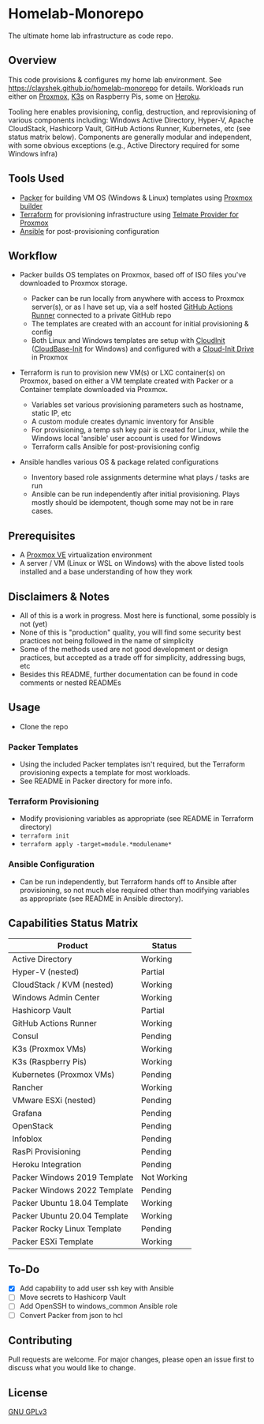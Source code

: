 # Homelab-Monorepo

The ultimate home lab infrastructure as code repo.

## Overview

This code provisions & configures my home lab environment. See https://clayshek.github.io/homelab-monorepo for details. Workloads run either on [Proxmox](https://www.proxmox.com/en/downloads), [K3s](https://k3s.io/) on Raspberry Pis, some on [Heroku](https://www.heroku.com/). 

Tooling here enables provisioning, config, destruction, and reprovisioning of various components including: Windows Active Directory, Hyper-V, Apache CloudStack, Hashicorp Vault, GitHub Actions Runner, Kubernetes, etc (see status matrix below). Components are generally modular and independent, with some obvious exceptions (e.g., Active Directory required for some Windows infra)

## Tools Used 

- [Packer](https://www.packer.io/) for building VM OS (Windows & Linux) templates using [Proxmox builder](https://www.packer.io/docs/builders/proxmox/iso)
- [Terraform](https://www.terraform.io/) for provisioning infrastructure using [Telmate Provider for Proxmox](https://github.com/Telmate/terraform-provider-proxmox)
- [Ansible](https://docs.ansible.com/) for post-provisioning configuration

## Workflow

- Packer builds OS templates on Proxmox, based off of ISO files you've downloaded to Proxmox storage.
  - Packer can be run locally from anywhere with access to Proxmox server(s), or as I have set up, via a self hosted [GitHub Actions Runner](https://docs.github.com/en/actions/hosting-your-own-runners/about-self-hosted-runners) connected to a private GitHub repo
  - The templates are created with an account for initial provisioning & config
  - Both Linux and Windows templates are setup with [CloudInit](https://cloudinit.readthedocs.io/en/latest/) ([CloudBase-Init](cloudbase-init.readthedocs.io/en/latest/) for Windows) and configured with a [Cloud-Init Drive](pve.proxmox.com/wiki/Cloud-Init_Support) in Proxmox

- Terraform is run to provision new VM(s) or LXC container(s) on Proxmox, based on either a VM template created with Packer or a Container template downloaded via Proxmox.  
  - Variables set various provisioning parameters such as hostname, static IP, etc
  - A custom module creates dynamic inventory for Ansible
  - For provisioning, a temp ssh key pair is created for Linux, while the Windows local 'ansible' user account is used for Windows
  - Terraform calls Ansible for post-provisioning config

- Ansible handles various OS & package related configurations
  - Inventory based role assignments determine what plays / tasks are run
  - Ansible can be run independently after initial provisioning. Plays mostly should be idempotent, though some may not be in rare cases. 

## Prerequisites

- A [Proxmox VE](https://www.proxmox.com/en/downloads) virtualization environment
- A server / VM (Linux or WSL on Windows) with the above listed tools installed and a base understanding of how they work 

## Disclaimers & Notes

- All of this is a work in progress. Most here is functional, some possibly is not (yet)
- None of this is "production" quality, you will find some security best practices not being followed in the name of simplicity
- Some of the methods used are not good development or design practices, but accepted as a trade off for simplicity, addressing bugs, etc
- Besides this README, further documentation can be found in code comments or nested READMEs


## Usage

- Clone the repo

### Packer Templates
- Using the included Packer templates isn't required, but the Terraform provisioning expects a template for most workloads.
- See README in Packer directory for more info. 

### Terraform Provisioning
- Modify provisioning variables as appropriate (see README in Terraform directory)
- `terraform init`
- `terraform apply -target=module.*modulename*`

### Ansible Configuration
- Can be run independently, but Terraform hands off to Ansible after provisioning, so not much else required other than modifying variables as appropriate (see README in Ansible directory). 

## Capabilities Status Matrix

| Product | Status |
| ------  | ------ |
| Active Directory | Working |
| Hyper-V (nested) | Partial |
| CloudStack / KVM (nested) | Working |
| Windows Admin Center | Working |
| Hashicorp Vault | Partial |
| GitHub Actions Runner | Working |
| Consul | Pending |
| K3s (Proxmox VMs) | Working |
| K3s (Raspberry Pis) | Working |
| Kubernetes (Proxmox VMs) | Pending |
| Rancher | Working |
| VMware ESXi (nested) | Pending |
| Grafana | Pending |
| OpenStack | Pending |
| Infoblox | Pending |
| RasPi Provisioning | Pending |
| Heroku Integration | Pending |
| Packer Windows 2019 Template | Not Working |
| Packer Windows 2022 Template | Pending |
| Packer Ubuntu 18.04 Template | Working |
| Packer Ubuntu 20.04 Template | Working |
| Packer Rocky Linux Template | Pending |
| Packer ESXi Template | Working |

## To-Do

- [X] Add capability to add user ssh key with Ansible
- [ ] Move secrets to Hashicorp Vault
- [ ] Add OpenSSH to windows_common Ansible role
- [ ] Convert Packer from json to hcl

## Contributing
Pull requests are welcome. For major changes, please open an issue first to discuss what you would like to change.

## License
[GNU GPLv3](https://spdx.org/licenses/GPL-3.0-or-later.html)
